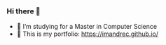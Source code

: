 ### Hi there 👋

- 🌱 I’m studying for a Master in Computer Science
- 👯 This is my portfolio: https://imandrec.github.io/

